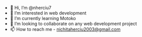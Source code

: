 - 👋 Hi, I’m @nherciu7
- 👀 I’m interested in web development 
- 🌱 I’m currently learning Motoko
- 💞️ I’m looking to collaborate on any web development project
- 📫 How to reach me - nichitaherciu2003@gmail.com

<!---
nherciu7/nherciu7 is a ✨ special ✨ repository because its `README.md` (this file) appears on your GitHub profile.
You can click the Preview link to take a look at your changes.
--->
